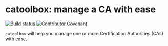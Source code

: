 # catoolbox: manage a CA with ease
[![Build status](https://travis-ci.org/AlessandroMenti/catoolbox.svg?branch=master)](https://travis-ci.org/AlessandroMenti/catoolbox) [![Contributor Covenant](https://img.shields.io/badge/Contributor%20Covenant-v2.0%20adopted-ff69b4.svg)](CODE_OF_CONDUCT.md)

`catoolbox` will help you manage one or more Certification Authorities (CAs)
with ease.
